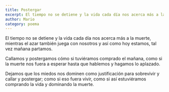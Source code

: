 ```yaml
---
title: Postergar
excerpt: El tiempo no se detiene y la vida cada día nos acerca más a la muerte, mientras el azar también juega con nosotros y así como hoy estamos, tal vez mañana partamos. 
author: Mario
category: poema
---
```


El tiempo no se detiene y la vida cada día nos acerca más a la muerte, mientras el azar también juega con nosotros y así como hoy estamos, tal vez mañana partamos. 

Callamos y postergamos cómo si tuviéramos comprado el mañana, como si la muerte nos fuera a esperar hasta que hablemos y hagamos lo aplazado.

Dejamos que los miedos nos dominen como justificación para sobrevivir y callar y postergar; como si eso fuera vivir, como si así estuviéramos comprando la vida y dominando la muerte.
